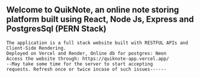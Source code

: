 Welcome to QuikNote, an online note storing platform built using React, Node Js, Express and PostgresSql (PERN Stack)
--------------------------------------------------------------------------------------------------------
    The application is a full stack website built with RESTFUL APIs and Client-Side Rendering.
    Deployed on Vercel and Render, Online db for postgres: Neon
    Access the website through: https://quiknote-app.vercel.app/ 
    --May take some time for the server to start accepting 
    requests. Refresh once or twice incase of such issues------



